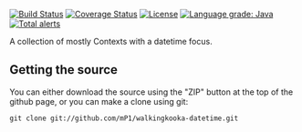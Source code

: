 [![Build Status](https://travis-ci.com/mP1/walkingkooka-datetime.svg?branch=master)](https://travis-ci.com/mP1/walkingkooka-datetime.svg?branch=master)
[![Coverage Status](https://coveralls.io/repos/github/mP1/walkingkooka-datetime/badge.svg?branch=master)](https://coveralls.io/github/mP1/walkingkooka-datetime?branch=master)
[![License](https://img.shields.io/badge/License-Apache%202.0-blue.svg)](https://opensource.org/licenses/Apache-2.0)
[![Language grade: Java](https://img.shields.io/lgtm/grade/java/g/mP1/walkingkooka-datetime.svg?logo=lgtm&logoWidth=18)](https://lgtm.com/projects/g/mP1/walkingkooka-datetime/context:java)
[![Total alerts](https://img.shields.io/lgtm/alerts/g/mP1/walkingkooka-datetime.svg?logo=lgtm&logoWidth=18)](https://lgtm.com/projects/g/mP1/walkingkooka-datetime/alerts/)



A collection of mostly Contexts with a datetime focus.



## Getting the source

You can either download the source using the "ZIP" button at the top
of the github page, or you can make a clone using git:

```
git clone git://github.com/mP1/walkingkooka-datetime.git
```
